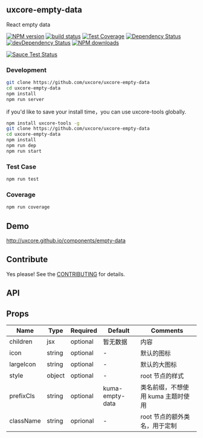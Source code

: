 ## uxcore-empty-data

React empty data

[![NPM version][npm-image]][npm-url]
[![build status][travis-image]][travis-url]
[![Test Coverage][coveralls-image]][coveralls-url]
[![Dependency Status][dep-image]][dep-url]
[![devDependency Status][devdep-image]][devdep-url] 
[![NPM downloads][downloads-image]][npm-url]

[![Sauce Test Status][sauce-image]][sauce-url]

[npm-image]: http://img.shields.io/npm/v/uxcore-empty-data.svg?style=flat-square
[npm-url]: http://npmjs.org/package/uxcore-empty-data
[travis-image]: https://img.shields.io/travis/uxcore/uxcore-empty-data.svg?style=flat-square
[travis-url]: https://travis-ci.org/uxcore/uxcore-empty-data
[coveralls-image]: https://img.shields.io/coveralls/uxcore/uxcore-empty-data.svg?style=flat-square
[coveralls-url]: https://coveralls.io/r/uxcore/uxcore-empty-data?branch=master
[dep-image]: http://img.shields.io/david/uxcore/uxcore-empty-data.svg?style=flat-square
[dep-url]: https://david-dm.org/uxcore/uxcore-empty-data
[devdep-image]: http://img.shields.io/david/dev/uxcore/uxcore-empty-data.svg?style=flat-square
[devdep-url]: https://david-dm.org/uxcore/uxcore-empty-data#info=devDependencies
[downloads-image]: https://img.shields.io/npm/dm/uxcore-empty-data.svg
[sauce-image]: https://saucelabs.com/browser-matrix/uxcore-empty-data.svg
[sauce-url]: https://saucelabs.com/u/uxcore-empty-data


### Development

```sh
git clone https://github.com/uxcore/uxcore-empty-data
cd uxcore-empty-data
npm install
npm run server
```

if you'd like to save your install time，you can use uxcore-tools globally.

```sh
npm install uxcore-tools -g
git clone https://github.com/uxcore/uxcore-empty-data
cd uxcore-empty-data
npm install
npm run dep
npm run start
```

### Test Case

```sh
npm run test
```

### Coverage

```sh
npm run coverage
```

## Demo

http://uxcore.github.io/components/empty-data

## Contribute

Yes please! See the [CONTRIBUTING](https://github.com/uxcore/uxcore/blob/master/CONTRIBUTING.md) for details.

## API

## Props

| Name | Type | Required | Default | Comments |
|---|---|---|---|---|
|children|jsx|optional|暂无数据|内容|
|icon|string|optional| - | 默认的图标 |
|largeIcon|string|optional| - | 默认的大图标 |
|style|object|optional| - | root 节点的样式 |
|prefixCls|string|optional|kuma-empty-data|类名前缀，不想使用 kuma 主题时使用|
|className|string|oprional| - |root 节点的额外类名，用于定制|


